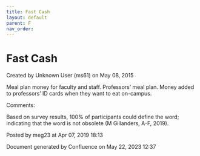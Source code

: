 ```yaml
---
title: Fast Cash
layout: default
parent: F
nav_order:
---
```


# Fast Cash

Created by  Unknown User (ms61) on May 08, 2015

Meal plan money for faculty and staff. Professors’ meal plan. Money added to professors’ ID cards when they want to eat on-campus.

Comments:

Based on survey results, 100% of participants could define the word; indicating that the word is not obsolete (M Gillanders, A-F, 2019).

Posted by meg23 at Apr 07, 2019 18:13

Document generated by Confluence on May 22, 2023 12:37



